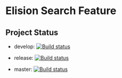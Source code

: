 # Elision Search Feature

## Project Status ##

- develop: [![Build status](https://ci.appveyor.com/api/projects/status/7q8pj62ep6lfol4o?svg=true)](https://ci.appveyor.com/project/SitecoreElision/elision-search-ljdvp)



- release: [![Build status](https://ci.appveyor.com/api/projects/status/ipwu6pij64hdxo0k?svg=true)](https://ci.appveyor.com/project/SitecoreElision/elision-search-3j3g3)



- master: [![Build status](https://ci.appveyor.com/api/projects/status/7lh699d20tedalub?svg=true)](https://ci.appveyor.com/project/SitecoreElision/elision-search-t296f)

